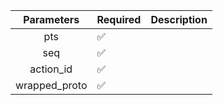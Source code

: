 |  Parameters   | Required           | Description |
|:-------------:|--------------------|-------------|
|      pts      | :white_check_mark: |             |
|      seq      | :white_check_mark: |             |
|   action_id   | :white_check_mark: |             |
| wrapped_proto | :white_check_mark: |             |